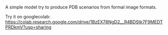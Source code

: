 A simple model try to produce PDB scenarios from formal image formats.

Try it on googlecolab: 
https://colab.research.google.com/drive/1BzEX78NgD2__R4BDStk7F9MEDTPRDkmV?usp=sharing
